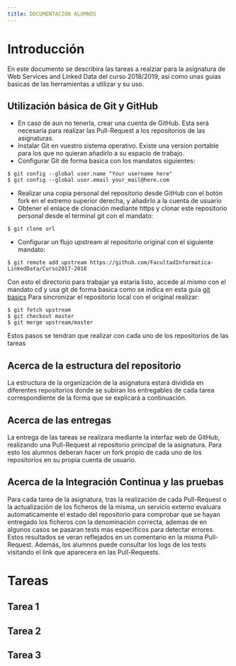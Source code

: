 ```yaml
---
title: DOCUMENTACION ALUMNOS
---
```


# Introducción

En este documento se describira las tareas a realziar para la asignatura de Web Services and Linked Data del curso 2018/2019, asi como unas guias basicas de las herramientas a utilizar y su uso.

## Utilización básica de Git y GitHub

 * En caso de aun no tenerla, crear una cuenta de GitHub. Esta será necesaria para realizar las Pull-Request a los repositorios de las asignaturas. 
 * Instalar Git en vuestro sistema operativo. Existe una version portable para los que no quieran añadirlo a su espacio de trabajo.  
 * Configurar Git de forma basica con los mandatos siguientes:
 ```git
 $ git config --global user.name "Your username here"
 $ git config --global user.email your_mail@here.com
 ```
* Realizar una copia personal del repositorio desde GitHub con el botón fork en el extremo superior derecha, y añadirlo a la cuenta de usuario
* Obtener el enlace de clonación mediante https y clonar este repositorio personal desde el terminal git con el mandato:
```git
$ git clone url
```
* Configurar un flujo upstream al repositorio original con el siguiente mandato:
```git
$ git remote add upstream https://github.com/FacultadInformatica-LinkedData/Curso2017-2018
```
Con esto el directorio para trabajar ya estaria listo, accede al mismo con el mandato cd y usa git de forma basica como se indica en esta guia [git basics](https://git-scm.com/book/en/v2/Getting-Started-Git-Basics)
Para sincronizar el repositorio local con el original realizar:
```git
$ git fetch upstream
$ git checkout master
$ git merge upstream/master
```
Estos pasos se tendran que realizar con cada uno de los repositorios de las tareas

## Acerca de la estructura del repositorio

La estructura de la organización de la asignatura estará dividida en diferentes repositorios donde se subiran los entregables de cada tarea correspondiente de la forma que se explicará a continuación.

## Acerca de las entregas

La entrega de las tareas se realizara mediante la interfaz web de GitHub, realizando una Pull-Request al repositorio principal de la asignatura. Para esto los alumnos deberan hacer un fork propio de cada uno de los repositorios en su propia cuenta de usuario.

## Acerca de la Integración Continua y las pruebas

Para cada tarea de la asignatura, tras la realización de cada Pull-Request o la actualización de los ficheros de la misma, un servicio externo evaluara automaticamente el estado del repositorio para comprobar que se hayan entregado los ficheros con la denominación correcta, ademas de en algunos casos se pasaran tests mas especificos para detectar errores. Estos resultados se veran reflejados en un comentario en la misma Pull-Request. Además, los alumnos puede consultar los logs de los tests visitando el link que aparecera en las Pull-Requests.

# Tareas

## Tarea 1

## Tarea 2

## Tarea 3
